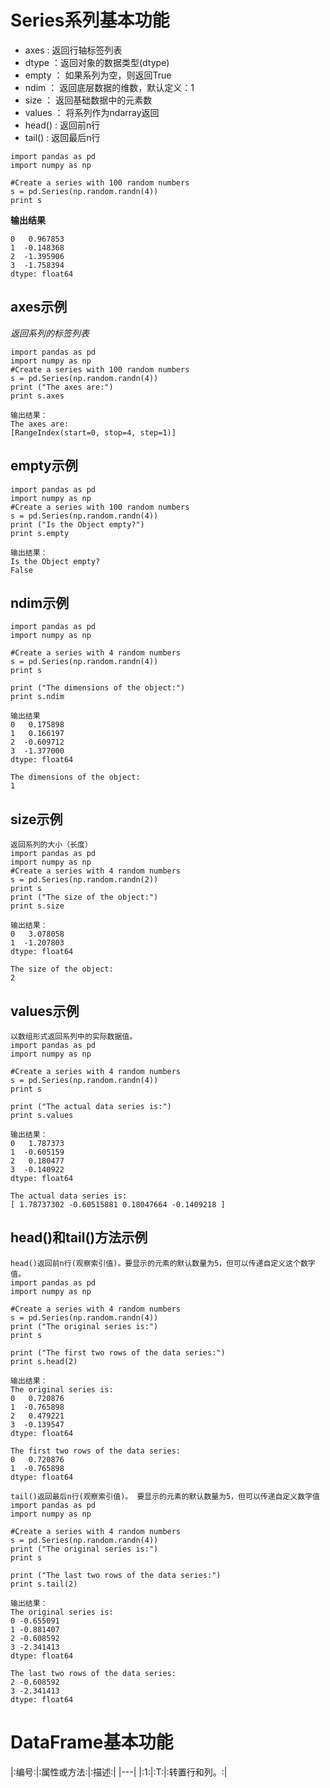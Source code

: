 # Series系列基本功能   
- axes : 返回行轴标签列表
- dtype ：返回对象的数据类型(dtype)
- empty ： 如果系列为空，则返回True
- ndim ： 返回底层数据的维数，默认定义：1
- size ： 返回基础数据中的元素数
- values ： 将系列作为ndarray返回
- head() : 返回前n行
- tail() : 返回最后n行

```
import pandas as pd
import numpy as np

#Create a series with 100 random numbers
s = pd.Series(np.random.randn(4))
print s
```

**输出结果**
```
0   0.967853
1  -0.148368
2  -1.395906
3  -1.758394
dtype: float64
```  

## axes示例  
*返回系列的标签列表*
```
import pandas as pd
import numpy as np
#Create a series with 100 random numbers
s = pd.Series(np.random.randn(4))
print ("The axes are:")
print s.axes
```
```
输出结果：
The axes are:
[RangeIndex(start=0, stop=4, step=1)]
```

## empty示例   
```
import pandas as pd
import numpy as np
#Create a series with 100 random numbers
s = pd.Series(np.random.randn(4))
print ("Is the Object empty?")
print s.empty
```
```
输出结果：
Is the Object empty?
False
```

## ndim示例
```
import pandas as pd
import numpy as np

#Create a series with 4 random numbers
s = pd.Series(np.random.randn(4))
print s

print ("The dimensions of the object:")
print s.ndim
```
```
输出结果
0   0.175898
1   0.166197
2  -0.609712
3  -1.377000
dtype: float64

The dimensions of the object:
1
```

## size示例
```
返回系列的大小（长度）
import pandas as pd
import numpy as np
#Create a series with 4 random numbers
s = pd.Series(np.random.randn(2))
print s
print ("The size of the object:")
print s.size
```
```
输出结果：
0   3.078058
1  -1.207803
dtype: float64

The size of the object:
2
```

## values示例
```
以数组形式返回系列中的实际数据值。
import pandas as pd
import numpy as np

#Create a series with 4 random numbers
s = pd.Series(np.random.randn(4))
print s

print ("The actual data series is:")
print s.values
```
```
输出结果：
0   1.787373
1  -0.605159
2   0.180477
3  -0.140922
dtype: float64

The actual data series is:
[ 1.78737302 -0.60515881 0.18047664 -0.1409218 ]
```

## head()和tail()方法示例
```
head()返回前n行(观察索引值)。要显示的元素的默认数量为5，但可以传递自定义这个数字值。
import pandas as pd
import numpy as np

#Create a series with 4 random numbers
s = pd.Series(np.random.randn(4))
print ("The original series is:")
print s

print ("The first two rows of the data series:")
print s.head(2)
```
```
输出结果：
The original series is:
0   0.720876
1  -0.765898
2   0.479221
3  -0.139547
dtype: float64

The first two rows of the data series:
0   0.720876
1  -0.765898
dtype: float64
```
```
tail()返回最后n行(观察索引值)。 要显示的元素的默认数量为5，但可以传递自定义数字值
import pandas as pd
import numpy as np

#Create a series with 4 random numbers
s = pd.Series(np.random.randn(4))
print ("The original series is:")
print s

print ("The last two rows of the data series:")
print s.tail(2)
```
```
输出结果：
The original series is:
0 -0.655091
1 -0.881407
2 -0.608592
3 -2.341413
dtype: float64

The last two rows of the data series:
2 -0.608592
3 -2.341413
dtype: float64
```


# DataFrame基本功能
|:编号:|:属性或方法:|:描述:| 
|---|
|:1:|:T:|:转置行和列。:|










